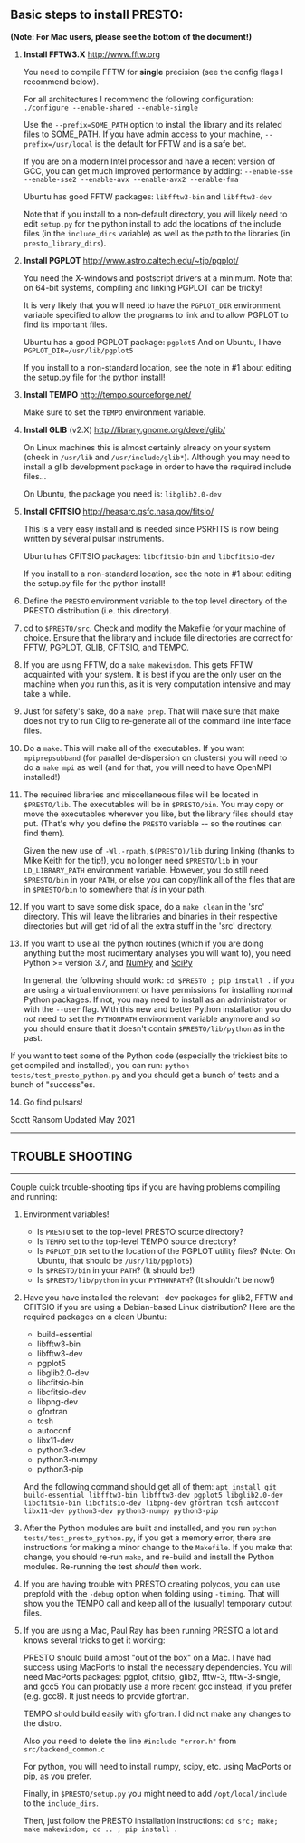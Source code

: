 ## Basic steps to install PRESTO:

**(Note:  For Mac users, please see the bottom of the document!)**

1.  **Install FFTW3.X**
    http://www.fftw.org

    You need to compile FFTW for **single** precision (see the config flags I
    recommend below).

    For all architectures I recommend the following configuration: `./configure
    --enable-shared --enable-single`

    Use the `--prefix=SOME_PATH` option to install the library and its related
    files to SOME_PATH. If you have admin access to your machine,
    `--prefix=/usr/local` is the default for FFTW and is a safe bet.

    If you are on a modern Intel processor and have a recent version of GCC, you
    can get much improved performance by adding: `--enable-sse --enable-sse2
    --enable-avx --enable-avx2 --enable-fma`

    Ubuntu has good FFTW packages: `libfftw3-bin` and `libfftw3-dev`

    Note that if you install to a non-default directory, you will likely need to
    edit `setup.py` for the python install to add the locations of the include
    files (in the `include_dirs` variable) as well as the path to the libraries
    (in `presto_library_dirs`).

2.  **Install PGPLOT**
    http://www.astro.caltech.edu/~tjp/pgplot/

    You need the X-windows and postscript drivers at a minimum. Note that on
    64-bit systems, compiling and linking PGPLOT can be tricky!

    It is very likely that you will need to have the `PGPLOT_DIR` environment
    variable specified to allow the programs to link and to allow PGPLOT to find
    its important files.

    Ubuntu has a good PGPLOT package: `pgplot5`
    And on Ubuntu, I have `PGPLOT_DIR=/usr/lib/pgplot5`

    If you install to a non-standard location, see the note in #1
    about editing the setup.py file for the python install!

3.  **Install TEMPO**
    http://tempo.sourceforge.net/

    Make sure to set the `TEMPO` environment variable.

4.  **Install GLIB** (v2.X)
    http://library.gnome.org/devel/glib/
    
    On Linux machines this is almost certainly already on your system (check in
    `/usr/lib` and `/usr/include/glib*`). Although you may need to install a
    glib development package in order to have the required include files...

    On Ubuntu, the package you need is: `libglib2.0-dev`

5.  **Install CFITSIO**
    http://heasarc.gsfc.nasa.gov/fitsio/

    This is a very easy install and is needed since PSRFITS is now being written
    by several pulsar instruments.

    Ubuntu has CFITSIO packages: `libcfitsio-bin` and `libcfitsio-dev`

    If you install to a non-standard location, see the note in #1 about editing
    the setup.py file for the python install!

6.  Define the `PRESTO` environment variable to the top level directory of the
    PRESTO distribution (i.e. this directory).

7.  cd to `$PRESTO/src`.  Check and modify the Makefile for your machine of
    choice.  Ensure that the library and include file directories are correct
    for FFTW, PGPLOT, GLIB, CFITSIO, and TEMPO.

8.  If you are using FFTW, do a `make makewisdom`.  This gets FFTW acquainted
    with your system.  It is best if you are the only user on the machine when
    you run this, as it is very computation intensive and may take a while.

9.  Just for safety's sake, do a `make prep`.  That will make sure that make
    does not try to run Clig to re-generate all of the command line interface
    files.

10.  Do a `make`.  This will make all of the executables.  If you want
     `mpiprepsubband` (for parallel de-dispersion on clusters) you will need to
     do a `make mpi` as well (and for that, you will need to have OpenMPI
     installed!)

11.  The required libraries and miscellaneous files will be located in
     `$PRESTO/lib`.  The executables will be in `$PRESTO/bin`. You may copy or
     move the executables wherever you like, but the library files should stay
     put.  (That's why you define the `PRESTO` variable -- so the routines can
     find them).

     Given the new use of `-Wl,-rpath,$(PRESTO)/lib` during linking (thanks to
     Mike Keith for the tip!), you no longer need `$PRESTO/lib` in your
     `LD_LIBRARY_PATH` environment variable. However, you do still need
     `$PRESTO/bin` in your `PATH`, or else you can copy/link all of the files
     that are in `$PRESTO/bin` to somewhere that *is* in your path.

12.  If you want to save some disk space, do a `make clean` in the 'src'
     directory.  This will leave the libraries and binaries in their respective
     directories but will get rid of all the extra stuff in the 'src' directory.

13.  If you want to use all the python routines (which if you are doing anything
     but the most rudimentary analyses you will want to), you need Python >=
     version 3.7, and [NumPy](http://www.numpy.org) and
     [SciPy](http://www.scipy.org)
     
     In general, the following should work: `cd $PRESTO ; pip install .` if you
     are using a virtual environment or have permissions for installing normal
     Python packages.  If not, you may need to install as an administrator or
     with the `--user` flag.  With this new and better Python installation you
     do *not* need to set the `PYTHONPATH` environment variable anymore and so
     you should ensure that it doesn't contain `$PRESTO/lib/python` as in the
     past.

  If you want to test some of the Python code (especially the trickiest bits to
  get compiled and installed), you can run: `python tests/test_presto_python.py`
  and you should get a bunch of tests and a bunch of "success"es.

14.  Go find pulsars!

Scott Ransom
Updated May 2021

-----------------------------------------------------------------

## TROUBLE SHOOTING
--------------------

Couple quick trouble-shooting tips if you are having problems compiling and
running:

1. Environment variables!
   - Is `PRESTO` set to the top-level PRESTO source directory?
   - Is `TEMPO` set to the top-level TEMPO source directory?
   - Is `PGPLOT_DIR` set to the location of the PGPLOT utility files?
     (Note: On Ubuntu, that should be `/usr/lib/pgplot5`)
   - Is `$PRESTO/bin` in your `PATH`? (It should be!)
   - Is `$PRESTO/lib/python` in your `PYTHONPATH`? (It shouldn't be now!)

2. Have you have installed the relevant -dev packages for glib2, FFTW and
   CFITSIO if you are using a Debian-based Linux distribution? Here are the
   required packages on a clean Ubuntu:
   - build-essential
   - libfftw3-bin
   - libfftw3-dev
   - pgplot5
   - libglib2.0-dev
   - libcfitsio-bin
   - libcfitsio-dev
   - libpng-dev
   - gfortran
   - tcsh
   - autoconf
   - libx11-dev
   - python3-dev
   - python3-numpy
   - python3-pip
   
   And the following command should get all of them: `apt install git
   build-essential libfftw3-bin libfftw3-dev pgplot5 libglib2.0-dev
   libcfitsio-bin libcfitsio-dev libpng-dev gfortran tcsh autoconf libx11-dev
   python3-dev python3-numpy python3-pip`

3. After the Python modules are built and installed, and you run `python
   tests/test_presto_python.py`, if you get a memory error, there are
   instructions for making a minor change to the `Makefile`.  If you make that
   change, you should re-run `make`, and re-build and install the Python
   modules.  Re-running the test *should* then work.

4. If you are having trouble with PRESTO creating polycos, you can use prepfold
   with the `-debug` option when folding using `-timing`. That will show you the
   TEMPO call and keep all of the (usually) temporary output files.

5. If you are using a Mac, Paul Ray has been running PRESTO a lot and knows
   several tricks to get it working:

   PRESTO should build almost "out of the box" on a Mac. I have had
   success using MacPorts to install the necessary dependencies. You
   will need MacPorts packages: pgplot, cfitsio, glib2, fftw-3,
   fftw-3-single, and gcc5 You can probably use a more recent gcc
   instead, if you prefer (e.g. gcc8).  It just needs to provide
   gfortran.

   TEMPO should build easily with gfortran. I did not make any changes
   to the distro.

   Also you need to delete the line `#include "error.h"` from
   `src/backend_common.c`

   For python, you will need to install numpy, scipy, etc. using
   MacPorts or pip, as you prefer.

   Finally, in `$PRESTO/setup.py` you might need to add
   `/opt/local/include` to the `include_dirs`.

   Then, just follow the PRESTO installation instructions:
   `cd src; make; make makewisdom; cd .. ; pip install .`
